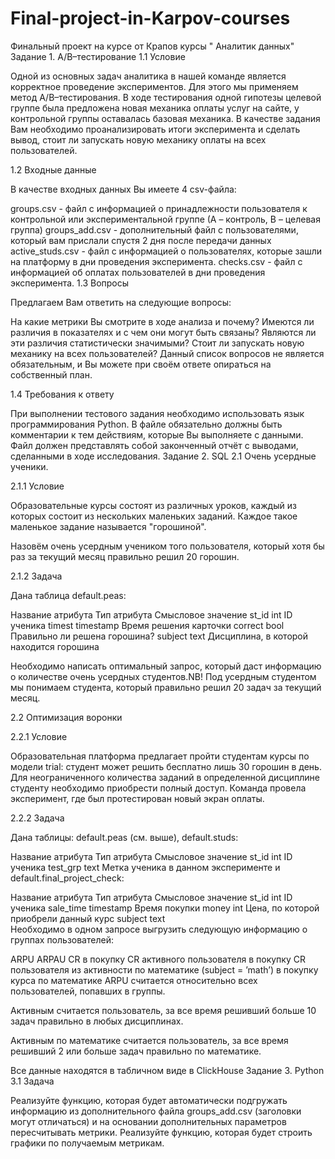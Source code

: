 # Final-project-in-Karpov-courses
Финальный проект на курсе от Крапов курсы " Аналитик данных"
Задание 1. A/B–тестирование
1.1 Условие

Одной из основных задач аналитика в нашей команде является корректное проведение экспериментов. Для этого мы применяем метод A/B–тестирования. В ходе тестирования одной гипотезы целевой группе была предложена новая механика оплаты услуг на сайте, у контрольной группы оставалась базовая механика. В качестве задания Вам необходимо проанализировать итоги эксперимента и сделать вывод, стоит ли запускать новую механику оплаты на всех пользователей.

1.2 Входные данные

В качестве входных данных Вы имеете 4 csv-файла:

groups.csv - файл с информацией о принадлежности пользователя к контрольной или экспериментальной группе (А – контроль, B – целевая группа) 
groups_add.csv - дополнительный файл с пользователями, который вам прислали спустя 2 дня после передачи данных
active_studs.csv - файл с информацией о пользователях, которые зашли на платформу в дни проведения эксперимента. 
checks.csv - файл с информацией об оплатах пользователей в дни проведения эксперимента. 
1.3 Вопросы

Предлагаем Вам ответить на следующие вопросы:

На какие метрики Вы смотрите в ходе анализа и почему?
Имеются ли различия в показателях и с чем они могут быть связаны?
Являются ли эти различия статистически значимыми?
Стоит ли запускать новую механику на всех пользователей?
Данный список вопросов не является обязательным, и Вы можете при своём ответе опираться на собственный план.

1.4 Требования к ответу

При выполнении тестового задания необходимо использовать язык программирования Python. 
В файле обязательно должны быть комментарии к тем действиям, которые Вы выполняете с данными. 
Файл должен представлять собой законченный отчёт с выводами, сделанными в ходе исследования.
Задание 2. SQL
2.1 Очень усердные ученики.

2.1.1 Условие

Образовательные курсы состоят из различных уроков, каждый из которых состоит из нескольких маленьких заданий. Каждое такое маленькое задание называется "горошиной".

Назовём очень усердным учеником того пользователя, который хотя бы раз за текущий месяц правильно решил 20 горошин.

2.1.2 Задача

Дана таблица default.peas:

Название атрибута	Тип атрибута	Смысловое значение
st_id	int	ID ученика
timest	timestamp	Время решения карточки
correct	bool	Правильно ли решена горошина?
subject	text	Дисциплина, в которой находится горошина


Необходимо написать оптимальный запрос, который даст информацию о количестве очень усердных студентов.NB! Под усердным студентом мы понимаем студента, который правильно решил 20 задач за текущий месяц.

2.2 Оптимизация воронки

2.2.1 Условие

Образовательная платформа предлагает пройти студентам курсы по модели trial: студент может решить бесплатно лишь 30 горошин в день. Для неограниченного количества заданий в определенной дисциплине студенту необходимо приобрести полный доступ. Команда провела эксперимент, где был протестирован новый экран оплаты.

2.2.2 Задача

Дана таблицы: default.peas (см. выше), default.studs:

Название атрибута	Тип атрибута	Смысловое значение
st_id	int	 ID ученика
test_grp	text	 Метка ученика в данном эксперименте
и default.final_project_check:

Название атрибута	Тип атрибута	Смысловое значение
st_id	int 	ID ученика
sale_time	timestamp	Время покупки
money	int	Цена, по которой приобрели данный курс
subject	text 	
Необходимо в одном запросе выгрузить следующую информацию о группах пользователей:

ARPU 
ARPAU 
CR в покупку 
СR активного пользователя в покупку 
CR пользователя из активности по математике (subject = ’math’) в покупку курса по математике
ARPU считается относительно всех пользователей, попавших в группы.

Активным считается пользователь, за все время решивший больше 10 задач правильно в любых дисциплинах.

Активным по математике считается пользователь, за все время решивший 2 или больше задач правильно по математике.

Все данные находятся в табличном виде в ClickHouse
Задание 3. Python
3.1 Задача

Реализуйте функцию, которая будет автоматически подгружать информацию из дополнительного файла groups_add.csv (заголовки могут отличаться) и на основании дополнительных параметров пересчитывать метрики.
Реализуйте функцию, которая будет строить графики по получаемым метрикам.
